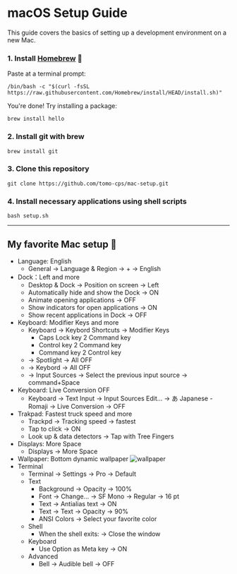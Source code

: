 # macOS Setup Guide
This guide covers the basics of setting up a development environment on a new Mac. 

### 1. Install [Homebrew](https://brew.sh/) :beer:
Paste at a terminal prompt:
``` 
/bin/bash -c "$(curl -fsSL https://raw.githubusercontent.com/Homebrew/install/HEAD/install.sh)"
```

You're done! Try installing a package:
``` 
brew install hello
```

### 2. Install git with brew

```
brew install git
```

### 3. Clone this repository
```
git clone https://github.com/tomo-cps/mac-setup.git
```

### 4. Install necessary applications using shell scripts
```
bash setup.sh
```

---
## My favorite Mac setup 👀

- Language: English
  - General → Language & Region → + → English
- Dock：Left and more
  - Desktop & Dock → Position on screen → Left
  - Automatically hide and show the Dock → ON
  - Animate opening applications → OFF
  - Show indicators for open applications → ON
  - Show recent applications in Dock → OFF
- Keyboard: Modifier Keys and more
  - Keyboard → Keybord Shortcuts → Modifier Keys
    - Caps Lock key 2 Command key
    - Control key 2 Command key
    - Command key 2 Control key
  - → Spotlight → All OFF
  - → Keybord → All OFF
  - → Input Sources → Select the previous input source → command+Space
- Keyboard: Live Conversion OFF
  - Keyboard → Text Input → Input Sources Edit... → あ Japanese - Romaji → Live Conversion → OFF
- Trakpad: Fastest truck speed and more
  - Trackpd → Tracking speed → fastest
  - Tap to click → ON
  - Look up & data detectors → Tap with Tree Fingers
- Displays: More Space
  - Displays → More Space
- Wallpaper: Bottom dynamic wallpaper 
![wallpaper](./data/wallpaper.png)
- Terminal
  - Terminal → Settings → Pro → Default
  - Text
    - Background → Opacity → 100%
    - Font → Change... → SF Mono → Regular → 16 pt
    - Text → Antialias text → ON
    - Text → Text → Opacity → 90%
    - ANSI Colors → Select your favorite color
  - Shell
    - When the shell exits: → Close the window
  - Keyboard
    - Use Option as Meta key → ON
  - Advanced
    - Bell → Audible bell → OFF






